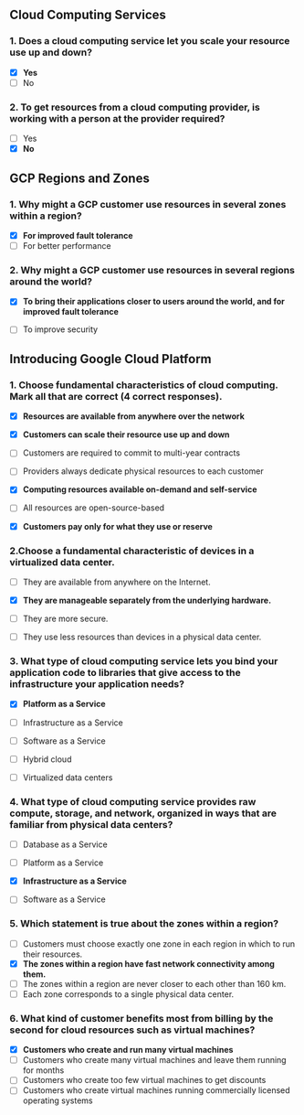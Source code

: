 ## Cloud Computing Services 
### 1. Does a cloud computing service let you scale your resource use up and down?
- [x] **Yes**
- [ ] No
 
### 2. To get resources from a cloud computing provider, is working with a person at the provider required?
- [ ] Yes
- [x] **No**
 
## GCP Regions and Zones 
### 1. Why might a GCP customer use resources in several zones within a region?
- [x] **For improved fault tolerance**
- [ ] For better performance
 
### 2. Why might a GCP customer use resources in several regions around the world?
- [x] **To bring their applications closer to users around the world, and for improved fault tolerance**
- [ ] To improve security
 

## Introducing Google Cloud Platform
### 1. Choose fundamental characteristics of cloud computing. Mark all that are correct (4 correct responses).
- [x] **Resources are available from anywhere over the network**
- [x] **Customers can scale their resource use up and down**
- [ ] Customers are required to commit to multi-year contracts
- [ ] Providers always dedicate physical resources to each customer
- [x] **Computing resources available on-demand and self-service**
- [ ] All resources are open-source-based
- [x] **Customers pay only for what they use or reserve**
 
 
### 2.Choose a fundamental characteristic of devices in a virtualized data center.
- [ ] They are available from anywhere on the Internet.
- [x] **They are manageable separately from the underlying hardware.**
- [ ] They are more secure.
- [ ] They use less resources than devices in a physical data center.
 
 
### 3. What type of cloud computing service lets you bind your application code to libraries that give access to the infrastructure your application needs?
- [x] **Platform as a Service**
- [ ] Infrastructure as a Service
- [ ] Software as a Service
- [ ] Hybrid cloud
- [ ] Virtualized data centers
 
 
### 4. What type of cloud computing service provides raw compute, storage, and network, organized in ways that are familiar from physical data centers?
- [ ] Database as a Service
- [ ] Platform as a Service
- [x] **Infrastructure as a Service**
- [ ] Software as a Service
 
 
### 5. Which statement is true about the zones within a region?
- [ ] Customers must choose exactly one zone in each region in which to run their resources.
- [x] **The zones within a region have fast network connectivity among them.**
- [ ] The zones within a region are never closer to each other than 160 km.
- [ ] Each zone corresponds to a single physical data center.
 
### 6. What kind of customer benefits most from billing by the second for cloud resources such as virtual machines?
- [x] **Customers who create and run many virtual machines**
- [ ] Customers who create many virtual machines and leave them running for months
- [ ] Customers who create too few virtual machines to get discounts
- [ ] Customers who create virtual machines running commercially licensed operating systems